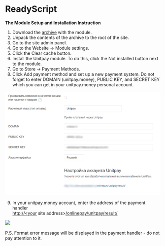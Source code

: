 # ReadyScript

**The Module Setup and Installation Instruction**

1. Download the [archive](https://github.com/unitpay/readyscript-module/archive/master.zip) with the module.
2. Unpack the contents of the archive to the root of the site.
3. Go to the site admin panel.
4. Go to the Website -&gt; Module settings.
5. Click the Clear cache button.
6. Install the Unitpay module. To do this, click the Not installed button next to the module.
7. Go to Store -&gt; Payment Methods.
8. Click Add payment method and set up a new payment system. Do not forget to enter DOMAIN \(unitpay.money\), PUBLIC KEY, and SECRET KEY which you can get in your unitpay.money personal account.

![](../../.gitbook/assets/rs1.png)

9. In your unitpay.money account, enter the address of the payment handler   
[http://&lt;your](http://<your) site address&gt;[/onlinepay/unitpay/result/](http://ttestt.ru/onlinepay/unitpay/result/)

![](../../.gitbook/assets/image%20%2829%29.png)

P.S. Format error message will be displayed in the payment handler - do not pay attention to it.

